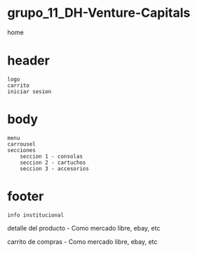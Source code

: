 # grupo_11_DH-Venture-Capitals

home
# header
    logo
    carrito
    iniciar sesion

# body
    menu
    carrousel
    secciones
        seccion 1 - consolas
        seccion 2 - cartuchos
        seccion 3 - accesorios

# footer
    info institucional

detalle del producto - Como mercado libre, ebay, etc

carrito de compras - Como mercado libre, ebay, etc